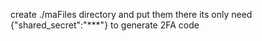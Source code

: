 create ./maFiles directory and put them there
its only need {"shared_secret":"***"} to generate 2FA code
